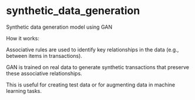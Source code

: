 # synthetic_data_generation

Synthetic data generation model using GAN

How it works:

Associative rules are used to identify key relationships in the data (e.g., between items in transactions).

GAN is trained on real data to generate synthetic transactions that preserve these associative relationships.

This is useful for creating test data or for augmenting data in machine learning tasks.
